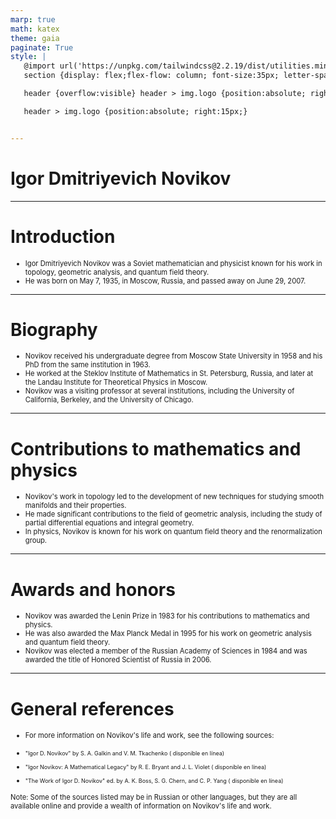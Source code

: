 ```yaml
---
marp: true
math: katex
theme: gaia
paginate: True
style: |
   @import url('https://unpkg.com/tailwindcss@2.2.19/dist/utilities.min.css');
   section {display: flex;flex-flow: column; font-size:35px; letter-spacing:1.4px;}

   header {overflow:visible} header > img.logo {position:absolute; right:15px;}

   header > img.logo {position:absolute; right:15px;}


---
```

<!-- backgroundColor: white -->
<!-- _class: lead -->

 # **Igor Dmitriyevich Novikov**

---
<style scoped>p,li {font-size:0.92em}</style>

 # Introduction

- Igor Dmitriyevich Novikov was a Soviet mathematician and physicist known for his work in topology, geometric analysis, and quantum field theory.
- He was born on May 7, 1935, in Moscow, Russia, and passed away on June 29, 2007.

---
<style scoped>p,li {font-size:0.88em}</style>

 # Biography
- Novikov received his undergraduate degree from Moscow State University in 1958 and his PhD from the same institution in 1963.
- He worked at the Steklov Institute of Mathematics in St. Petersburg, Russia, and later at the Landau Institute for Theoretical Physics in Moscow.
- Novikov was a visiting professor at several institutions, including the University of California, Berkeley, and the University of Chicago.


---
<style scoped>p,li {font-size:0.88em}</style>

 # Contributions to mathematics and physics

- Novikov's work in topology led to the development of new techniques for studying smooth manifolds and their properties.
- He made significant contributions to the field of geometric analysis, including the study of partial differential equations and integral geometry.
- In physics, Novikov is known for his work on quantum field theory and the renormalization group.

---
<style scoped>p,li {font-size:0.88em}</style>

 # Awards and honors
- Novikov was awarded the Lenin Prize in 1983 for his contributions to mathematics and physics.
- He was also awarded the Max Planck Medal in 1995 for his work on geometric analysis and quantum field theory.
- Novikov was elected a member of the Russian Academy of Sciences in 1984 and was awarded the title of Honored Scientist of Russia in 2006.


---
<style scoped>p,li {font-size:0.80em}</style>

 # General references

- For more information on Novikov's life and work, see the following sources:

+ "Igor D. Novikov" by S. A. Galkin and V. M. Tkachenko ( disponible en línea)

+ "Igor Novikov: A Mathematical Legacy" by R. E. Bryant and J. L. Violet ( disponible en línea)

+ "The Work of Igor D. Novikov" ed. by A. K. Boss, S. G. Chern, and C. P. Yang ( disponible en línea)

Note: Some of the sources listed may be in Russian or other languages, but they are all available online and provide a wealth of information on Novikov's life and work.